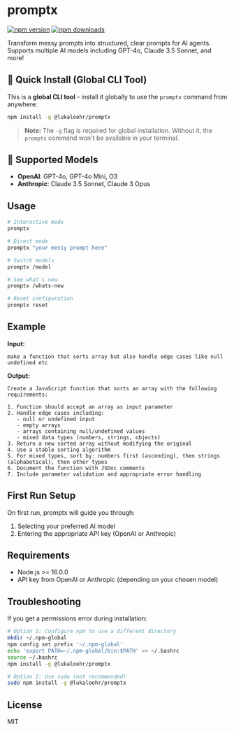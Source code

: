 # promptx

[![npm version](https://img.shields.io/npm/v/@lukaloehr/promptx.svg)](https://www.npmjs.com/package/@lukaloehr/promptx)
[![npm downloads](https://img.shields.io/npm/dm/@lukaloehr/promptx.svg)](https://www.npmjs.com/package/@lukaloehr/promptx)

Transform messy prompts into structured, clear prompts for AI agents. Supports multiple AI models including GPT-4o, Claude 3.5 Sonnet, and more!

## 🚀 Quick Install (Global CLI Tool)

This is a **global CLI tool** - install it globally to use the `promptx` command from anywhere:

```bash
npm install -g @lukaloehr/promptx
```

> **Note:** The `-g` flag is required for global installation. Without it, the `promptx` command won't be available in your terminal.

## 🤖 Supported Models

- **OpenAI**: GPT-4o, GPT-4o Mini, O3
- **Anthropic**: Claude 3.5 Sonnet, Claude 3 Opus

## Usage

```bash
# Interactive mode
promptx

# Direct mode
promptx "your messy prompt here"

# Switch models
promptx /model

# See what's new
promptx /whats-new

# Reset configuration
promptx reset
```

## Example

**Input:**
```
make a function that sorts array but also handle edge cases like null undefined etc
```

**Output:**
```
Create a JavaScript function that sorts an array with the following requirements:

1. Function should accept an array as input parameter
2. Handle edge cases including:
   - null or undefined input
   - empty arrays
   - arrays containing null/undefined values
   - mixed data types (numbers, strings, objects)
3. Return a new sorted array without modifying the original
4. Use a stable sorting algorithm
5. For mixed types, sort by: numbers first (ascending), then strings (alphabetical), then other types
6. Document the function with JSDoc comments
7. Include parameter validation and appropriate error handling
```

## First Run Setup

On first run, promptx will guide you through:
1. Selecting your preferred AI model
2. Entering the appropriate API key (OpenAI or Anthropic)

## Requirements

- Node.js >= 16.0.0
- API key from OpenAI or Anthropic (depending on your chosen model)

## Troubleshooting

If you get a permissions error during installation:

```bash
# Option 1: Configure npm to use a different directory
mkdir ~/.npm-global
npm config set prefix '~/.npm-global'
echo 'export PATH=~/.npm-global/bin:$PATH' >> ~/.bashrc
source ~/.bashrc
npm install -g @lukaloehr/promptx

# Option 2: Use sudo (not recommended)
sudo npm install -g @lukaloehr/promptx
```

## License

MIT